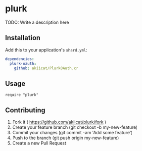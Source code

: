 # plurk

TODO: Write a description here

## Installation

Add this to your application's `shard.yml`:

```yaml
dependencies:
  plurk-oauth:
    github: akiicat/PlurkOAuth.cr
```

## Usage

```crystal
require "plurk"
```

## Contributing

1. Fork it ( https://github.com/akiicat/plurk/fork )
2. Create your feature branch (git checkout -b my-new-feature)
3. Commit your changes (git commit -am 'Add some feature')
4. Push to the branch (git push origin my-new-feature)
5. Create a new Pull Request
